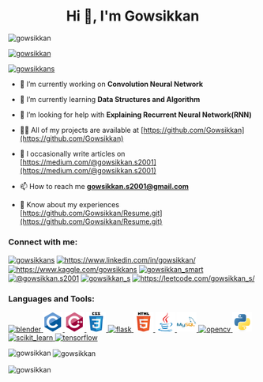 
<h1 align="center">Hi 👋, I'm Gowsikkan </h1>
<p align="left"> <img src="https://komarev.com/ghpvc/?username=gowsikkan&label=Profile%20views&color=0e75b6&style=flat" alt="gowsikkan" /> </p>

<p align="left"> <a href="https://github.com/ryo-ma/github-profile-trophy"><img src="https://github-profile-trophy.vercel.app/?username=gowsikkan" alt="gowsikkan" /></a> </p>

<p align="left"> <a href="https://twitter.com/gowsikkans" target="blank"><img src="https://img.shields.io/twitter/follow/gowsikkans?logo=twitter&style=for-the-badge" alt="gowsikkans" /></a> </p>

- 🔭 I’m currently working on **Convolution Neural Network**

- 🌱 I’m currently learning **Data Structures and Algorithm**

- 🤝 I’m looking for help with **Explaining Recurrent Neural Network(RNN)**

- 👨‍💻 All of my projects are available at [https://github.com/Gowsikkan](https://github.com/Gowsikkan)

- 📝 I occasionally write articles on [https://medium.com/@gowsikkan.s2001](https://medium.com/@gowsikkan.s2001)

- 📫 How to reach me **gowsikkan.s2001@gmail.com**

- 📄 Know about my experiences [https://github.com/Gowsikkan/Resume.git](https://github.com/Gowsikkan/Resume.git)

<h3 align="left">Connect with me:</h3>
<p align="left">
<a href="https://twitter.com/gowsikkans" target="blank"><img align="center" src="https://raw.githubusercontent.com/rahuldkjain/github-profile-readme-generator/master/src/images/icons/Social/twitter.svg" alt="gowsikkans" height="30" width="40" /></a>
<a href="https://linkedin.com/in/https://www.linkedin.com/in/gowsikkan/" target="blank"><img align="center" src="https://raw.githubusercontent.com/rahuldkjain/github-profile-readme-generator/master/src/images/icons/Social/linked-in-alt.svg" alt="https://www.linkedin.com/in/gowsikkan/" height="30" width="40" /></a>
<a href="https://kaggle.com/https://www.kaggle.com/gowsikkans" target="blank"><img align="center" src="https://raw.githubusercontent.com/rahuldkjain/github-profile-readme-generator/master/src/images/icons/Social/kaggle.svg" alt="https://www.kaggle.com/gowsikkans" height="30" width="40" /></a>
<a href="https://instagram.com/gowsikkan_smart" target="blank"><img align="center" src="https://raw.githubusercontent.com/rahuldkjain/github-profile-readme-generator/master/src/images/icons/Social/instagram.svg" alt="gowsikkan_smart" height="30" width="40" /></a>
<a href="https://medium.com/@gowsikkan.s2001" target="blank"><img align="center" src="https://raw.githubusercontent.com/rahuldkjain/github-profile-readme-generator/master/src/images/icons/Social/medium.svg" alt="@gowsikkan.s2001" height="30" width="40" /></a>
<a href="https://www.hackerrank.com/gowsikkan_s" target="blank"><img align="center" src="https://raw.githubusercontent.com/rahuldkjain/github-profile-readme-generator/master/src/images/icons/Social/hackerrank.svg" alt="gowsikkan_s" height="30" width="40" /></a>
<a href="https://www.leetcode.com/https://leetcode.com/gowsikkan_s/" target="blank"><img align="center" src="https://raw.githubusercontent.com/rahuldkjain/github-profile-readme-generator/master/src/images/icons/Social/leet-code.svg" alt="https://leetcode.com/gowsikkan_s/" height="30" width="40" /></a>
</p>

<h3 align="left">Languages and Tools:</h3>
<p align="left"> <a href="https://www.blender.org/" target="_blank"> <img src="https://download.blender.org/branding/community/blender_community_badge_white.svg" alt="blender" width="40" height="40"/> </a> <a href="https://www.cprogramming.com/" target="_blank"> <img src="https://raw.githubusercontent.com/devicons/devicon/master/icons/c/c-original.svg" alt="c" width="40" height="40"/> </a> <a href="https://www.w3schools.com/cpp/" target="_blank"> <img src="https://raw.githubusercontent.com/devicons/devicon/master/icons/cplusplus/cplusplus-original.svg" alt="cplusplus" width="40" height="40"/> </a> <a href="https://www.w3schools.com/css/" target="_blank"> <img src="https://raw.githubusercontent.com/devicons/devicon/master/icons/css3/css3-original-wordmark.svg" alt="css3" width="40" height="40"/> </a> <a href="https://flask.palletsprojects.com/" target="_blank"> <img src="https://www.vectorlogo.zone/logos/pocoo_flask/pocoo_flask-icon.svg" alt="flask" width="40" height="40"/> </a> <a href="https://www.w3.org/html/" target="_blank"> <img src="https://raw.githubusercontent.com/devicons/devicon/master/icons/html5/html5-original-wordmark.svg" alt="html5" width="40" height="40"/> </a> <a href="https://www.java.com" target="_blank"> <img src="https://raw.githubusercontent.com/devicons/devicon/master/icons/java/java-original.svg" alt="java" width="40" height="40"/> </a> <a href="https://www.mysql.com/" target="_blank"> <img src="https://raw.githubusercontent.com/devicons/devicon/master/icons/mysql/mysql-original-wordmark.svg" alt="mysql" width="40" height="40"/> </a> <a href="https://opencv.org/" target="_blank"> <img src="https://www.vectorlogo.zone/logos/opencv/opencv-icon.svg" alt="opencv" width="40" height="40"/> </a> <a href="https://www.python.org" target="_blank"> <img src="https://raw.githubusercontent.com/devicons/devicon/master/icons/python/python-original.svg" alt="python" width="40" height="40"/> </a> <a href="https://scikit-learn.org/" target="_blank"> <img src="https://upload.wikimedia.org/wikipedia/commons/0/05/Scikit_learn_logo_small.svg" alt="scikit_learn" width="40" height="40"/> </a> <a href="https://www.tensorflow.org" target="_blank"> <img src="https://www.vectorlogo.zone/logos/tensorflow/tensorflow-icon.svg" alt="tensorflow" width="40" height="40"/> </a> </p>

<p><img align="left" src="https://github-readme-stats.vercel.app/api/top-langs?username=gowsikkan&show_icons=true&locale=en&layout=compact" alt="gowsikkan" /></p>

<p>&nbsp;<img align="center" src="https://github-readme-stats.vercel.app/api?username=gowsikkan&show_icons=true&locale=en" alt="gowsikkan" /></p>

<p><img align="center" src="https://github-readme-streak-stats.herokuapp.com/?user=gowsikkan&" alt="gowsikkan" /></p>


